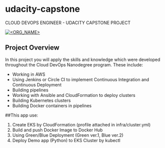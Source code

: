 # udacity-capstone
CLOUD DEVOPS ENGINEER - UDACITY CAPSTONE PROJECT

[![<ORG_NAME>](https://circleci.com/gh/hiepga1233/udacity-capstone.svg?style=svg)](https://circleci.com/gh/hiepga1233/udacity-capstone)

## Project Overview

In this project you will apply the skills and knowledge which were developed throughout the Cloud DevOps Nanodegree program. These include:

- Working in AWS
- Using Jenkins or Circle CI to implement Continuous Integration and Continuous Deployment
- Building pipelines
- Working with Ansible and CloudFormation to deploy clusters
- Building Kubernetes clusters
- Building Docker containers in pipelines


##This app use:
1. Create EKS by CloudFormation (profile attached in infra/cluster.yml)
2. Build and push Docker Image to Docker Hub
3. Using Green/Blue Deployment (Green ver.1, Blue ver.2)
4. Deploy Demo app (Python) to EKS Cluster by kubectl
